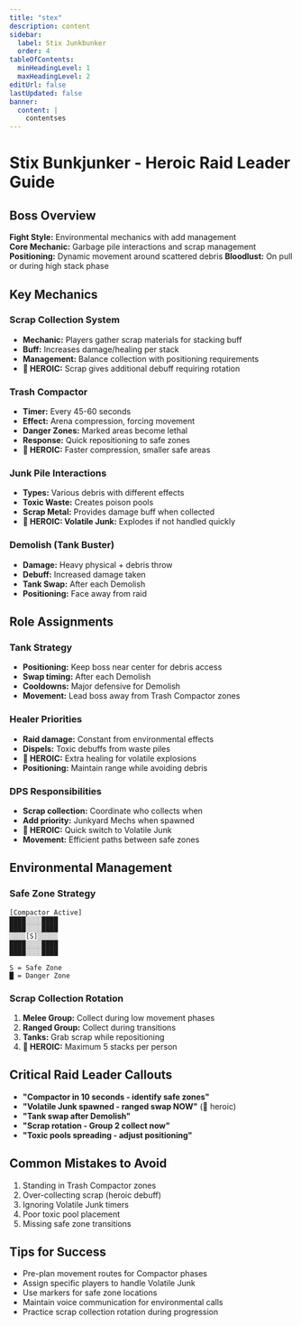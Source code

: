 ```yaml
---
title: "stex"
description: content
sidebar:
  label: Stix Junkbunker
  order: 4
tableOfContents:
  minHeadingLevel: 1
  maxHeadingLevel: 2
editUrl: false
lastUpdated: false
banner:
  content: |
    contentses
---
```


# Stix Bunkjunker - Heroic Raid Leader Guide

## Boss Overview

**Fight Style:** Environmental mechanics with add management  
**Core Mechanic:** Garbage pile interactions and scrap management  
**Positioning:** Dynamic movement around scattered debris
**Bloodlust:** On pull or during high stack phase

## Key Mechanics

### Scrap Collection System

- **Mechanic:** Players gather scrap materials for stacking buff
- **Buff:** Increases damage/healing per stack
- **Management:** Balance collection with positioning requirements
- **🔴 HEROIC:** Scrap gives additional debuff requiring rotation

### Trash Compactor

- **Timer:** Every 45-60 seconds
- **Effect:** Arena compression, forcing movement
- **Danger Zones:** Marked areas become lethal
- **Response:** Quick repositioning to safe zones
- **🔴 HEROIC:** Faster compression, smaller safe areas

### Junk Pile Interactions

- **Types:** Various debris with different effects
- **Toxic Waste:** Creates poison pools
- **Scrap Metal:** Provides damage buff when collected
- **🔴 HEROIC: Volatile Junk:** Explodes if not handled quickly

### Demolish (Tank Buster)

- **Damage:** Heavy physical + debris throw
- **Debuff:** Increased damage taken
- **Tank Swap:** After each Demolish
- **Positioning:** Face away from raid

## Role Assignments

### Tank Strategy

- **Positioning:** Keep boss near center for debris access
- **Swap timing:** After each Demolish
- **Cooldowns:** Major defensive for Demolish
- **Movement:** Lead boss away from Trash Compactor zones

### Healer Priorities

- **Raid damage:** Constant from environmental effects
- **Dispels:** Toxic debuffs from waste piles
- **🔴 HEROIC:** Extra healing for volatile explosions
- **Positioning:** Maintain range while avoiding debris

### DPS Responsibilities

- **Scrap collection:** Coordinate who collects when
- **Add priority:** Junkyard Mechs when spawned
- **🔴 HEROIC:** Quick switch to Volatile Junk
- **Movement:** Efficient paths between safe zones

## Environmental Management

### Safe Zone Strategy

```
[Compactor Active]
████░░░░████
████░░░░████
░░░░[S]░░░░░
████░░░░████
████░░░░████

S = Safe Zone
█ = Danger Zone
```

### Scrap Collection Rotation

1. **Melee Group:** Collect during low movement phases
2. **Ranged Group:** Collect during transitions
3. **Tanks:** Grab scrap while repositioning
4. **🔴 HEROIC:** Maximum 5 stacks per person

## Critical Raid Leader Callouts

- **"Compactor in 10 seconds - identify safe zones"**
- **"Volatile Junk spawned - ranged swap NOW"** (🔴 heroic)
- **"Tank swap after Demolish"**
- **"Scrap rotation - Group 2 collect now"**
- **"Toxic pools spreading - adjust positioning"**

## Common Mistakes to Avoid

1. Standing in Trash Compactor zones
2. Over-collecting scrap (heroic debuff)
3. Ignoring Volatile Junk timers
4. Poor toxic pool placement
5. Missing safe zone transitions

## Tips for Success

- Pre-plan movement routes for Compactor phases
- Assign specific players to handle Volatile Junk
- Use markers for safe zone locations
- Maintain voice communication for environmental calls
- Practice scrap collection rotation during progression

